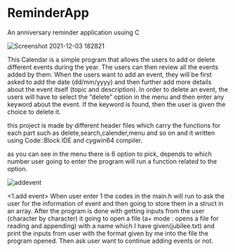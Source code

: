 # ReminderApp

An anniversary reminder application usuing C 

![Screenshot 2021-12-03 182821](https://user-images.githubusercontent.com/49981164/144646421-3960dc6a-51f2-4bd2-92f5-828539e5d1fc.png)

This Calendar is a simple program that allows the users to add or delete different events during the year.
The users can then review all the events added by them. When the users want to add an event, they will be
first asked to add the date (dd/mm/yyyy) and then further add more details about the event itself (topic and description).
In order to delete an event, the users will have to select the “delete” option in the menu and then enter any keyword
about the event. If the keyword is found, then the user is given the choice to delete it.

this project is made by different header files which carry the functions for each part such as delete,search,calender,menu and so on and
it written using Code::Block IDE and cygwin64 compiler.

as you can see in the menu there is 6 option to pick, depends to which number user going to enter the program will run a function related to the option.

![addevent](https://user-images.githubusercontent.com/49981164/144650812-5351e37d-91ce-428f-adc6-d3b5d62982c1.png)

<1.add event>
When user enter 1 the codes in the main.h will run to ask the user for the information of event and then going to store them in a struct in an array.
After the program is done with getting inputs from the user (character by character) it going to open a file (a+ mode : opens a file for reading and appending) with a name which I have given(jubilee.txt) and print the inputs from user with the format given by me into the file the program opened.
Then ask user want to continue adding events or not.
